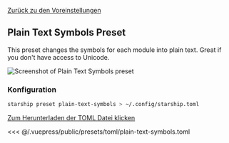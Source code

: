 [Zurück zu den Voreinstellungen](./README.md#plain-text-symbols)

## Plain Text Symbols Preset

This preset changes the symbols for each module into plain text. Great if you don't have access to Unicode.

![Screenshot of Plain Text Symbols preset](/presets/img/plain-text-symbols.png)

### Konfiguration

```sh
starship preset plain-text-symbols > ~/.config/starship.toml
```

[Zum Herunterladen der TOML Datei klicken](/presets/toml/plain-text-symbols.toml)

<<< @/.vuepress/public/presets/toml/plain-text-symbols.toml
